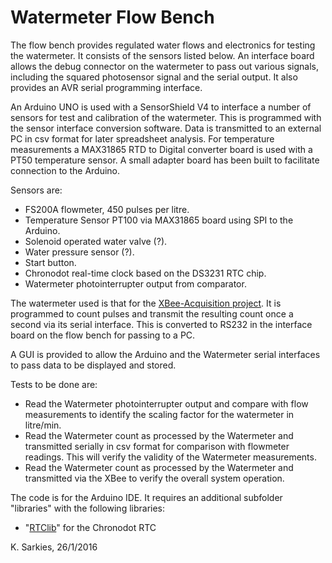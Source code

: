 Watermeter Flow Bench
=====================

The flow bench provides regulated water flows and electronics for testing the
watermeter. It consists of the sensors listed below. An interface board
allows the debug connector on the watermeter to pass out various signals,
including the squared photosensor signal and the serial output. It also
provides an AVR serial programming interface.

An Arduino UNO is used with a SensorShield V4 to interface a number of sensors
for test and calibration of the watermeter.  This is programmed with the sensor
interface conversion software. Data is transmitted to an external PC in csv
format for later spreadsheet analysis. For temperature measurements a MAX31865
RTD to Digital converter board is used with a PT50 temperature sensor. A small
adapter board has been built to facilitate connection to the Arduino.

Sensors are:

* FS200A flowmeter, 450 pulses per litre.
* Temperature Sensor PT100 via MAX31865 board using SPI to the Arduino.
* Solenoid operated water valve (?).
* Water pressure sensor (?).
* Start button.
* Chronodot real-time clock based on the DS3231 RTC chip.
* Watermeter photointerrupter output from comparator.

The watermeter used is that for the [XBee-Acquisition project](https://github.com/ksarkies/XBee-Acquisition).
It is programmed to count pulses and transmit the resulting count once a second
via its serial interface. This is converted to RS232 in the interface board
on the flow bench for passing to a PC.

A GUI is provided to allow the Arduino and the Watermeter serial interfaces to
pass data to be displayed and stored.

Tests to be done are:
* Read the Watermeter photointerrupter output and compare with flow
  measurements to identify the scaling factor for the watermeter in litre/min.
* Read the Watermeter count as processed by the Watermeter and transmitted
  serially in csv format for comparison with flowmeter readings. This will
  verify the validity of the Watermeter measurements.
* Read the Watermeter count as processed by the Watermeter and transmitted
  via the XBee to verify the overall system operation.

The code is for the Arduino IDE. It requires an additional subfolder "libraries"
with the following libraries:

* "[RTClib](https://github.com/adafruit/RTClib)" for the Chronodot RTC

K. Sarkies, 26/1/2016


